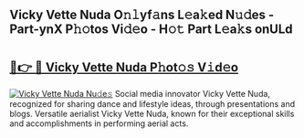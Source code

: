 ## Vicky Vette Nuda O𝚗𝚕yf𝚊ns L𝚎a𝚔ed N𝚞𝚍es - Part-ynX P𝚑𝚘tos Vi𝚍𝚎o - H𝚘𝚝 Part L𝚎a𝚔s onULd

# <h2><a href="http://kf2tdwf.oniu.top/?m=Vicky+Vette+Nuda">🔗👉 🔴 Vicky Vette Nuda P𝚑ot𝚘𝚜 V𝚒d𝚎o</a></h2>

[![Vicky Vette Nuda Nu𝚍e𝚜](https://i.imgur.com/0qMVB7G.gif)](http://kf2tdwf.oniu.top/?m=Vicky+Vette+Nuda)
Social media innovator Vicky Vette Nuda, recognized for sharing dance and lifestyle ideas, through presentations and blogs. Versatile aerialist Vicky Vette Nuda, known for their exceptional skills and accomplishments in performing aerial acts.  
